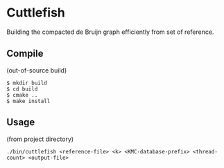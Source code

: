 # Cuttlefish

Building the compacted de Bruijn graph efficiently from set of reference.

## Compile
(out-of-source build)
```
$ mkdir build
$ cd build
$ cmake ..
$ make install
```

## Usage
(from project directory)
```
./bin/cuttlefish <reference-file> <k> <KMC-database-prefix> <thread-count> <output-file>
```
